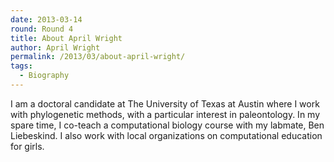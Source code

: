 ```yaml
---
date: 2013-03-14
round: Round 4
title: About April Wright
author: April Wright
permalink: /2013/03/about-april-wright/
tags:
  - Biography
---
```

I am a doctoral candidate at The University of Texas at Austin where I work with phylogenetic methods, with a particular interest in paleontology. In my spare time, I co-teach a computational biology course with my labmate, Ben Liebeskind. I also work with local organizations on computational education for girls.
